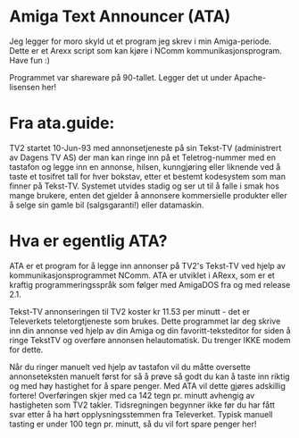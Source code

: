 Amiga Text Announcer (ATA)
==========================

Jeg legger for moro skyld ut et program jeg skrev i min Amiga-periode. Dette er et Arexx
script som kan kjøre i NComm kommunikasjonsprogram. Have fun :)

Programmet var shareware på 90-tallet. Legger det ut under Apache-lisensen her!

Fra ata.guide:
==============

TV2  startet 10-Jun-93 med annonsetjeneste på sin Tekst-TV (administrert
av  Dagens  TV  AS)  der man kan ringe inn på et Teletrog-nummer med en
tastafon og legge inn en annonse, hilsen, kunngjøring eller liknende ved
å  taste  et tosifret tall for hver bokstav, etter et bestemt kodesystem
som  man  finner  på  Tekst-TV.  Systemet utvides stadig og ser ut til å
falle   i  smak  hos  mange  brukere,  enten  det  gjelder  å  annonsere
kommersielle produkter eller å selge sin gamle bil (salgsgaranti!) eller
datamaskin.

Hva er egentlig ATA?
====================

ATA  er  et program for å legge inn annonser på TV2's Tekst-TV ved hjelp
av  kommunikasjonsprogrammet  NComm.  ATA er utviklet i ARexx, som er et
kraftig  programmeringsspråk  som følger med AmigaDOS fra og med release
2.1.

Tekst-TV  annonseringen  til  TV2  koster  kr 11.53  per minutt - det er
Televerkets  teletorgtjeneste  som  brukes.   Dette  programmet  lar deg
skrive   inn   din   annonse   ved   hjelp   av   din   Amiga   og   din
favoritt-teksteditor  for  siden  å  ringe  TekstTV og overføre annonsen
helautomatisk. Du trenger IKKE modem for dette.

Når  du  ringer  manuelt  ved  hjelp  av tastafon vil du måtte oversette
annonseteksten  manuelt  først for så å prøve så godt du kan å taste inn
riktig og med høy hastighet for å spare penger. Med ATA vil dette gjøres
adskillig  fortere!  Overføringen  skjer  med  ca  142  tegn  pr. minutt
avhengig  av hastigheten som TV2 takler. Tidsregningen begynner ikke før
du  har  fått  svar  etter  å ha hørt opplysningsstemmen fra Televerket.
Typisk  manuell  tasting  er  under  100 tegn pr. minutt, så du vil fort
spare penger her!